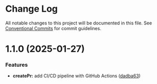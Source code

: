 # Change Log

All notable changes to this project will be documented in this file.
See [Conventional Commits](https://conventionalcommits.org) for commit guidelines.

# 1.1.0 (2025-01-27)


### Features

* **createPr:** add CI/CD pipeline with GitHub Actions ([dadba63](https://github.com/cloudpresser/createPr/commit/dadba6308217696780a3d2011331a51dec4c2579))

